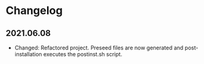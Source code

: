 # Changelog

## 2021.06.08

- Changed: Refactored project. Preseed files are now generated and post-installation executes the postinst.sh script.
